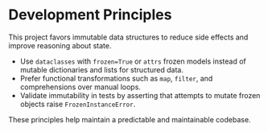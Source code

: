 # Development Principles

This project favors immutable data structures to reduce side effects and
improve reasoning about state.

- Use `dataclasses` with `frozen=True` or `attrs` frozen models instead of
  mutable dictionaries and lists for structured data.
- Prefer functional transformations such as `map`, `filter`, and
  comprehensions over manual loops.
- Validate immutability in tests by asserting that attempts to mutate frozen
  objects raise `FrozenInstanceError`.

These principles help maintain a predictable and maintainable codebase.

